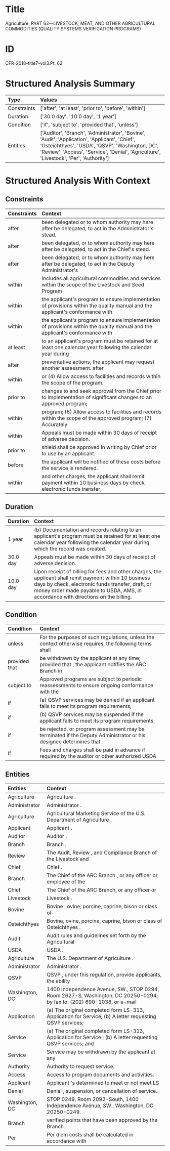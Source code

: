 # Title

 Agriculture. PART 62—LIVESTOCK, MEAT, AND OTHER AGRICULTURAL COMMODITIES (QUALITY SYSTEMS VERIFICATION PROGRAMS)


# ID

 CFR-2018-title7-vol3.Pt. 62


# Structured Analysis Summary

| Type        | Values                                                                                                                                                                                                                                    |
|:------------|:------------------------------------------------------------------------------------------------------------------------------------------------------------------------------------------------------------------------------------------|
| Constraints | ['after', 'at least', 'prior to', 'before', 'within']                                                                                                                                                                                     |
| Duration    | ['30.0 day', '10.0 day', '1 year']                                                                                                                                                                                                        |
| Condition   | ['if', 'subject to', 'provided that', 'unless']                                                                                                                                                                                           |
| Entities    | ['Auditor', 'Branch', 'Administrator', 'Bovine', 'Audit', 'Application', 'Applicant', 'Chief', 'Osteichthyes', 'USDA', 'QSVP', 'Washington, DC', 'Review', 'Access', 'Service', 'Denial', 'Agriculture', 'Livestock', 'Per', 'Authority'] |


# Structured Analysis With Context

 


## Constraints

| Constraints   | Context                                                                                                                       |
|:--------------|:------------------------------------------------------------------------------------------------------------------------------|
| after         | been delegated or to whom authority may here after  be delegated, to act in the Administrator's stead.                        |
| after         | been delegated, or to whom authority may here after  be delegated, to act in the Chief's stead.                               |
| after         | been delegated, or to whom authority may here after be delegated, to act in the Deputy Administrator's                        |
| within        | Includes all agricultural commodities and services  within the scope of the Livestock and Seed Program                        |
| within        | the applicant's program to ensure implementation of provisions within the quality manual and the applicant's conformance with |
| within        | the applicant's program to ensure implementation of provisions within the quality manual and the applicant's conformance with |
| at least      | to an applicant's program must be retained for at least one calendar year following the calendar year during                  |
| after         | preventative actions, the applicant may request another assessment. after                                                     |
| within        | or (4) Allow access to facilities and records within  the scope of the program.                                               |
| prior to      | changes to and seek approval from the Chief prior to implementation of significant changes to an approved program;            |
| within        | program; (6) Allow access to facilities and records within the scope of the approved program; (7) Accurately                  |
| within        | Appeals must be made  within  30 days of receipt of adverse decision.                                                         |
| prior to      | shield shall be approved in writing by Chief prior to  use by an applicant.                                                   |
| before        | the applicant will be notified of these costs before  the service is rendered.                                                |
| within        | and other charges, the applicant shall remit payment within 10 business days by check, electronic funds transfer,             |


## Duration

| Duration   | Context                                                                                                                                                                                                                                           |
|:-----------|:--------------------------------------------------------------------------------------------------------------------------------------------------------------------------------------------------------------------------------------------------|
| 1 year     | (b) Documentation and records relating to an applicant's program must be retained for at least one calendar year following the calendar year during which the record was created.                                                                 |
| 30.0 day   | Appeals must be made within 30 days of receipt of adverse decision.                                                                                                                                                                               |
| 10.0 day   | Upon receipt of billing for fees and other charges, the applicant shall remit payment within 10 business days by check, electronic funds transfer, draft, or money order made payable to USDA, AMS, in accordance with directions on the billing. |


## Condition

| Condition     | Context                                                                                                          |
|:--------------|:-----------------------------------------------------------------------------------------------------------------|
| unless        | For the purposes of such regulations,  unless the context otherwise requires, the following terms shall          |
| provided that | be withdrawn by the applicant at any time; provided that , the applicant notifies the ARC Branch in              |
| subject to    | Approved programs are  subject to periodic reassessments to ensure ongoing conformance with the                  |
| if            | (a) QSVP services may be denied  if an applicant fails to meet its program requirements,                         |
| if            | (b) QSVP services may be suspended  if the applicant fails to meet its program requirements,                     |
| if            | be rejected, or program assessment may be terminated if the Deputy Administrator or his designee determines that |
| if            | Fees and charges shall be paid in advance  if required by the auditor or other authorized USDA                   |


## Entities

| Entities       | Context                                                                                                                |
|:---------------|:-----------------------------------------------------------------------------------------------------------------------|
| Agriculture    | Agriculture .                                                                                                          |
| Administrator  | Administrator .                                                                                                        |
| Agriculture    | Agricultural Marketing Service of the U.S. Department of Agriculture .                                                 |
| Applicant      | Applicant .                                                                                                            |
| Auditor        | Auditor .                                                                                                              |
| Branch         | Branch .                                                                                                               |
| Review         | The Audit,  Review , and Compliance Branch of the Livestock and                                                        |
| Chief          | Chief .                                                                                                                |
| Branch         | The Chief of the ARC  Branch , or any officer or employee of the                                                       |
| Chief          | The  Chief of the ARC Branch, or any officer or                                                                        |
| Livestock      | Livestock .                                                                                                            |
| Bovine         | Bovine , ovine, porcine, caprine, bison or class of                                                                    |
| Osteichthyes   | Bovine, ovine, porcine, caprine, bison or class of  Osteichthyes .                                                     |
| Audit          | Audit rules and guidelines set forth by the Agricultural                                                               |
| USDA           | USDA .                                                                                                                 |
| Agriculture    | The U.S. Department of  Agriculture .                                                                                  |
| Administrator  | Administrator .                                                                                                        |
| QSVP           | QSVP , under this regulation, provide applicants, the ability                                                          |
| Washington, DC | 1400 Independence Avenue, SW., STOP 0294, Room 2627-S, Washington, DC 20250-0294; by fax to: (202) 690-1038, or e-mail |
| Application    | (a) The original completed form LS-313,  Application for Service; (b) A letter requesting QSVP services;               |
| Service        | (a) The original completed form LS-313, Application for  Service ; (b) A letter requesting QSVP services; and          |
| Service        | Service may be withdrawn by the applicant at any                                                                       |
| Authority      | Authority  to request service.                                                                                         |
| Access         | Access  to program documents and activities.                                                                           |
| Applicant      | Applicant 's determined to meet or not meet LS                                                                         |
| Denial         | Denial , suspension, or cancellation of service.                                                                       |
| Washington, DC | STOP 0249, Room 2092-South, 1400 Independence Avenue, SW., Washington, DC  20250-0249.                                 |
| Branch         | verified points that have been approved by the Branch .                                                                |
| Per            | Per diem costs shall be calculated in accordance with                                                                  |



